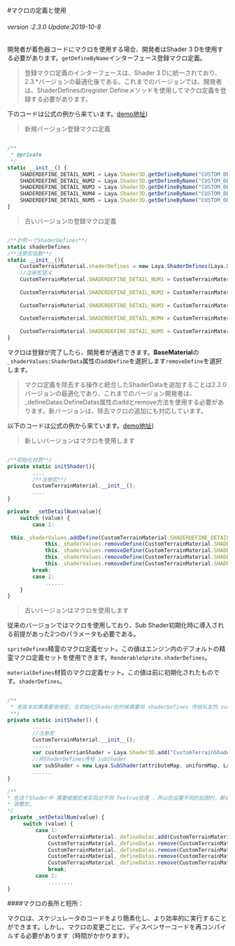 #マクロの定義と使用

###### *version :2.3.0   Update:2019-10-8*

開発者が着色器コードにマクロを使用する場合、開発者はShader 3 Dを使用する必要があります。`getDefineByName`インターフェース登録マクロ定義。

>登録マクロ定義のインターフェースは、Shader 3 Dに統一されており、2.3.*バージョンの最適化後である。これまでのバージョンでは、開発者は、ShaderDefinesのregister Defineメソッドを使用してマクロ定義を登録する必要があります。

下のコードは公式の例から来ています。[demo地址](http://layaair2.ldc2.layabox.com/demo2/?language=ch&category=3d&group=Shader&name=Shader_Terrain))

>新規バージョン登録マクロ定義


```javascript

/**
 * @private
 */
static __init__() {
    SHADERDEFINE_DETAIL_NUM1 = Laya.Shader3D.getDefineByName("CUSTOM_DETAIL_NUM1");
    SHADERDEFINE_DETAIL_NUM2 = Laya.Shader3D.getDefineByName("CUSTOM_DETAIL_NUM2");
    SHADERDEFINE_DETAIL_NUM3 = Laya.Shader3D.getDefineByName("CUSTOM_DETAIL_NUM3");
    SHADERDEFINE_DETAIL_NUM4 = Laya.Shader3D.getDefineByName("CUSTOM_DETAIL_NUM4");
    SHADERDEFINE_DETAIL_NUM5 = Laya.Shader3D.getDefineByName("CUSTOM_DETAIL_NUM5");
}
```


>古いバージョンの登録マクロ定義


```javascript

/**示例一个ShaderDefines**/
static shaderDefines 
/**注册宏函数**/
static __init__(){
    CustomTerrainMaterial.shaderDefines = new Laya.ShaderDefines(Laya.BaseMaterial.shaderDefines);
    //注册宏定义
    CustomTerrainMaterial.SHADERDEFINE_DETAIL_NUM1 = CustomTerrainMaterial.shaderDefines.registerDefine("CUSTOM_DETAIL_NUM1");
    
    CustomTerrainMaterial.SHADERDEFINE_DETAIL_NUM2 = CustomTerrainMaterial.shaderDefines.registerDefine("CUSTOM_DETAIL_NUM2");
    
    CustomTerrainMaterial.SHADERDEFINE_DETAIL_NUM3 = CustomTerrainMaterial.shaderDefines.registerDefine("CUSTOM_DETAIL_NUM3");
    
    CustomTerrainMaterial.SHADERDEFINE_DETAIL_NUM4 = CustomTerrainMaterial.shaderDefines.registerDefine("CUSTOM_DETAIL_NUM4");
    
    CustomTerrainMaterial.SHADERDEFINE_DETAIL_NUM5 = CustomTerrainMaterial.shaderDefines.registerDefine("CUSTOM_DETAIL_NUM5");
}
```


マクロは登録が完了したら、開発者が通過できます。**BaseMaterial**の`_shaderValues:ShaderData`属性の`addDefine`を選択します`removeDefine`を選択します。

>マクロ定義を除去する操作と統合したShaderDataを追加することは2.2.0バージョンの最適化であり、これまでのバージョン開発者は、_defineDatas:DefineDatas属性のaddとremove方法を使用する必要があります。新バージョンは、除去マクロの追加にも対応しています。

以下のコードは公式の例から来ています。[demo地址](http://layaair2.ldc2.layabox.com/demo2/?language=ch&category=3d&group=Shader&name=Shader_Terrain))

>新しいバージョンはマクロを使用します


```typescript

/**初始化材质**/
private static initShader(){
    	....
        /**注册宏**/
		CustomTerrainMaterial.__init__();
        ....
}

private  _setDetailNum(value){
    switch (value) {
		case 1:
            
 this._shaderValues.addDefine(CustomTerrainMaterial.SHADERDEFINE_DETAIL_NUM1);
            this._shaderValues.removeDefine(CustomTerrainMaterial.SHADERDEFINE_DETAIL_NUM2);
            this._shaderValues.removeDefine(CustomTerrainMaterial.SHADERDEFINE_DETAIL_NUM3);
            this._shaderValues.removeDefine(CustomTerrainMaterial.SHADERDEFINE_DETAIL_NUM4);
            this._shaderValues.removeDefine(CustomTerrainMaterial.SHADERDEFINE_DETAIL_NUM5);
		break;
        case 2:
            ......
    }
}
```


>古いバージョンはマクロを使用します

従来のバージョンではマクロを使用しており、Sub Shader初期化時に導入される前提があった2つのパラメータも必要である。

`spriteDefines`精霊のマクロ定義セット。この値はエンジン内のデフォルトの精霊マクロ定義セットを使用できます。`RenderableSprite.shaderDefines`。

`materialDefines`材質のマクロ定義セット。この値は前に初期化されたものです。`shaderDefines`。


```typescript

/**
 * 老版本如果需要使用宏，在初始化Shader的时候需要将 shaderDefines 传给队友的 subShader 
 **/
private static initShader() {
    	......
    	//注册宏
		CustomTerrainMaterial.__init__();
		......
		var customTerrianShader = Laya.Shader3D.add("CustomTerrainShader");
		//将ShaderDefines传给 subShader
		var subShader = new Laya.SubShader(attributeMap, uniformMap, Laya.RenderableSprite3D.shaderDefines, CustomTerrainMaterial.shaderDefines);
		......
}

/**
* 在这个Shader中 需要根据宏来实现对不同 Textrue处理 ，所以在设置不同的贴图时，都会调用_setDetailNum来
* 调整宏。
*/
 private _setDetailNum(value) {
     switch (value) {
         case 1: 
             CustomTerrainMaterial._defineDatas.add(CustomTerrainMaterial.SHADERDEFINE_DETAIL_NUM1);
             CustomTerrainMaterial._defineDatas.remove(CustomTerrainMaterial.SHADERDEFINE_DETAIL_NUM2);
             CustomTerrainMaterial._defineDatas.remove(CustomTerrainMaterial.SHADERDEFINE_DETAIL_NUM3);
             CustomTerrainMaterial._defineDatas.remove(CustomTerrainMaterial.SHADERDEFINE_DETAIL_NUM4);
             CustomTerrainMaterial._defineDatas.remove(CustomTerrainMaterial.SHADERDEFINE_DETAIL_NUM5);
             break;
         case 2:
             ........
}
```


####マクロの長所と短所：

マクロは、スケジュレータのコードをより簡素化し、より効率的に実行することができます。しかし、マクロの変更ごとに、ディスペンサーコードを再コンパイルする必要があります（時間がかかります）。